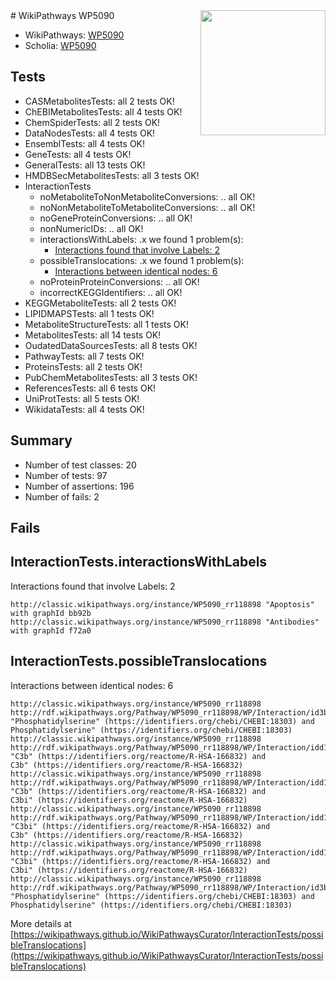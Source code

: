 <img style="float: right; width: 200px" src="https://upload.wikimedia.org/wikipedia/commons/thumb/8/83/Wplogo_with_text_500.png/640px-Wplogo_with_text_500.png" />
# WikiPathways WP5090

* WikiPathways: [WP5090](https://wikipathways.org/pathways/WP5090)
* Scholia: [WP5090](https://scholia.toolforge.org/wikipathways/WP5090)
## Tests
* CASMetabolitesTests: all 2 tests OK!
* ChEBIMetabolitesTests: all 4 tests OK!
* ChemSpiderTests: all 2 tests OK!
* DataNodesTests: all 4 tests OK!
* EnsemblTests: all 4 tests OK!
* GeneTests: all 4 tests OK!
* GeneralTests: all 13 tests OK!
* HMDBSecMetabolitesTests: all 3 tests OK!
* InteractionTests
    * noMetaboliteToNonMetaboliteConversions: .. all OK!
    * noNonMetaboliteToMetaboliteConversions: .. all OK!
    * noGeneProteinConversions: .. all OK!
    * nonNumericIDs: .. all OK!
    * interactionsWithLabels: .x we found 1 problem(s):
        * [Interactions found that involve Labels: 2](#630d2679)
    * possibleTranslocations: .x we found 1 problem(s):
        * [Interactions between identical nodes: 6](#1c11820b)
    * noProteinProteinConversions: .. all OK!
    * incorrectKEGGIdentifiers: .. all OK!
* KEGGMetaboliteTests: all 2 tests OK!
* LIPIDMAPSTests: all 1 tests OK!
* MetaboliteStructureTests: all 1 tests OK!
* MetabolitesTests: all 14 tests OK!
* OudatedDataSourcesTests: all 8 tests OK!
* PathwayTests: all 7 tests OK!
* ProteinsTests: all 2 tests OK!
* PubChemMetabolitesTests: all 3 tests OK!
* ReferencesTests: all 6 tests OK!
* UniProtTests: all 5 tests OK!
* WikidataTests: all 4 tests OK!


## Summary

* Number of test classes: 20
* Number of tests: 97
* Number of assertions: 196
* Number of fails: 2

## Fails

<a name="630d2679" />

## InteractionTests.interactionsWithLabels

Interactions found that involve Labels: 2
```
http://classic.wikipathways.org/instance/WP5090_rr118898 "Apoptosis" with graphId bb92b
http://classic.wikipathways.org/instance/WP5090_rr118898 "Antibodies" with graphId f72a0
```

<a name="1c11820b" />

## InteractionTests.possibleTranslocations

Interactions between identical nodes: 6
```
http://classic.wikipathways.org/instance/WP5090_rr118898 http://rdf.wikipathways.org/Pathway/WP5090_rr118898/WP/Interaction/id3be957f1_2 "Phosphatidylserine" (https://identifiers.org/chebi/CHEBI:18303) and 
Phosphatidylserine" (https://identifiers.org/chebi/CHEBI:18303)
http://classic.wikipathways.org/instance/WP5090_rr118898 http://rdf.wikipathways.org/Pathway/WP5090_rr118898/WP/Interaction/idd17b68a "C3b" (https://identifiers.org/reactome/R-HSA-166832) and 
C3b" (https://identifiers.org/reactome/R-HSA-166832)
http://classic.wikipathways.org/instance/WP5090_rr118898 http://rdf.wikipathways.org/Pathway/WP5090_rr118898/WP/Interaction/idd17b68a "C3b" (https://identifiers.org/reactome/R-HSA-166832) and 
C3bi" (https://identifiers.org/reactome/R-HSA-166832)
http://classic.wikipathways.org/instance/WP5090_rr118898 http://rdf.wikipathways.org/Pathway/WP5090_rr118898/WP/Interaction/idd17b68a "C3bi" (https://identifiers.org/reactome/R-HSA-166832) and 
C3b" (https://identifiers.org/reactome/R-HSA-166832)
http://classic.wikipathways.org/instance/WP5090_rr118898 http://rdf.wikipathways.org/Pathway/WP5090_rr118898/WP/Interaction/idd17b68a "C3bi" (https://identifiers.org/reactome/R-HSA-166832) and 
C3bi" (https://identifiers.org/reactome/R-HSA-166832)
http://classic.wikipathways.org/instance/WP5090_rr118898 http://rdf.wikipathways.org/Pathway/WP5090_rr118898/WP/Interaction/id3be957f1_1 "Phosphatidylserine" (https://identifiers.org/chebi/CHEBI:18303) and 
Phosphatidylserine" (https://identifiers.org/chebi/CHEBI:18303)
```

More details at [https://wikipathways.github.io/WikiPathwaysCurator/InteractionTests/possibleTranslocations](https://wikipathways.github.io/WikiPathwaysCurator/InteractionTests/possibleTranslocations)

